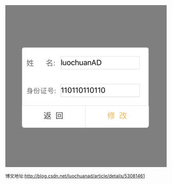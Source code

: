 ![image](https://raw.githubusercontent.com/LuochuanAD/OC-CommonAlertView/master/LCAlertView/demoExample2016110501.png)


博文地址:http://blog.csdn.net/luochuanad/article/details/53081461
